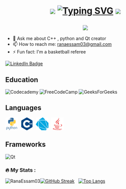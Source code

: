 

<h1>
  <div id = "badges" align = "center">
  
   ![](https://user-images.githubusercontent.com/73097560/115834477-dbab4500-a447-11eb-908a-139a6edaec5c.gif)
[![Typing SVG](https://readme-typing-svg.herokuapp.com?font=Charka+Petch&weight=500&size=40&duration=4500&pause=700&color=F751AF&background=FFDBDB00&center=true&width=700&lines=Welcome+to+my+GitHub)](https://git.io/typing-svg)
  ![](https://user-images.githubusercontent.com/73097560/115834477-dbab4500-a447-11eb-908a-139a6edaec5c.gif)
</div>

 
</h1>

<!-- <p align="left">
  <img src="https://gpvc.arturio.dev/RanaEssam03" alt="profile views">  

</p> -->
<div id="header" align="center">
  <img src="https://media.giphy.com/media/NgurY1o4z080Jfoyzw/giphy.gif" width="100"/>
</div>



- 💬 Ask me about C++ , python and Qt creator
- 📫 How to reach me: ranaessam03@gmail.com
- ⚡ Fun fact: I'm a basketball referee 


<div id="badges" >
  <a href="https://www.linkedin.com/in/rana-essam-a08760221/">
    <img src="https://img.shields.io/badge/LinkedIn-blue?style=for-the-badge&logo=linkedin&logoColor=white" alt="LinkedIn Badge"/>
  </a>
  </div>
  

  
## Education

![Codecademy](https://img.shields.io/badge/Codecademy-FFF0E5?style=for-the-badge&logo=codecademy&logoColor=1F243A)
  ![FreeCodeCamp](https://img.shields.io/badge/Freecodecamp-%23123.svg?&style=for-the-badge&logo=freecodecamp&logoColor=green)
  ![GeeksForGeeks](https://img.shields.io/badge/GeeksforGeeks-gray?style=for-the-badge&logo=geeksforgeeks&logoColor=35914c)
 
 
 
## Languages
<div>
  <img src="https://github.com/devicons/devicon/blob/master/icons/python/python-original-wordmark.svg" title="Python" alt="Java" width="40" height="40"/>&nbsp;
   <img src="https://github.com/devicons/devicon/blob/master/icons/cplusplus/cplusplus-plain.svg" title="C++" alt="C++" width="40" height="40"/>&nbsp;
     <img src=https://github.com/devicons/devicon/blob/master/icons/dart/dart-plain.svg
 " title="Dart" alt="Dart" width="40" height="40"/>&nbsp;
          <img src=https://github.com/devicons/devicon/blob/master/icons/java/java-plain.svg
 " title="Java" alt="Java" width="40" height="40"/>&nbsp;                                          
                                               
  
</div>


## Frameworks 
![Qt](https://img.shields.io/badge/Qt-%23217346.svg?style=for-the-badge&logo=Qt&logoColor=white)



### :fire: My Stats :


[![GitHub Streak](http://github-readme-streak-stats.herokuapp.com?user=RanaEssam03&hide_border=true)](https://git.io/streak-stats)
&nbsp;<img align="left" src="https://github-readme-stats.vercel.app/api?username=ss&show_icons=true&locale=en" alt="RanaEssam03" />
 [![Top Langs](https://github-readme-stats.vercel.app/api/top-langs/?username=RanaEssam03)](https://github.com/anuraghazra/github-readme-stats)
 

  



